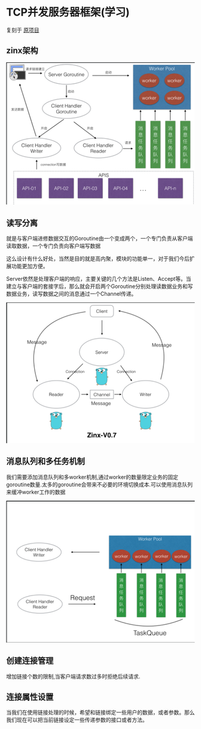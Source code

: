 # TCP并发服务器框架(学习)

复刻于 <a href="https://github.com/aceld/zinx">原项目</a>

## zinx架构

![img.png](img/zinx架构.png)

## 读写分离

就是与客户端进修数据交互的Goroutine由一个变成两个，一个专门负责从客户端读取数据，一个专门负责向客户端写数据

这么设计有什么好处，当然是目的就是高内聚，模块的功能单一，对于我们今后扩展功能更加方便。

Server依然是处理客户端的响应，主要关键的几个方法是Listen、Accept等。当建立与客户端的套接字后，那么就会开启两个Goroutine分别处理读数据业务和写数据业务，读写数据之间的消息通过一个Channel传递。

![读写分离](img/读写分离.png)

## 消息队列和多任务机制

我们需要添加消息队列和多worker机制,通过worker的数量限定业务的固定goroutine数量.太多的goroutine会带来不必要的环境切换成本.可以使用消息队列来缓冲worker工作的数据

![工作池和消息队列](img/工作池和消息队列.png)

## 创建连接管理

增加链接个数的限制,当客户端请求数过多时拒绝后续请求.

## 连接属性设置

当我们在使用链接处理的时候，希望和链接绑定一些用户的数据，或者参数。那么我们现在可以把当前链接设定一些传递参数的接口或者方法。
